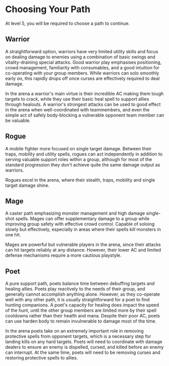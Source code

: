 # Choosing Your Path

At level 5, you will be required to choose a path to continue.

## Warrior

A straightforward option, warriors have very limited utility skills and focus on dealing damage to enemies using a combination of basic swings and vitality-draining special attacks. Good warrior play emphasises positioning, crowd management, familiarity with consumables, and a good intuition for co-operating with your group members. While warriors can solo smoothly early on, this rapidly drops off once curses are effectively required to deal damage.

In the arena a warrior's main virtue is their incredible AC making them tough targets to crack, while they use their basic heal spell to support allies through healouts. A warrior's strongest attacks can be used to good effect in the arena when well-coordinated with teammembers, and even the simple act of safely body-blocking a vulnerable opponent team member can be valuable.

## Rogue

A mobile fighter more focused on single target damage. Between their traps, mobility and utility spells, rogues can act independently in addition to serving valuable support roles within a group, although for most of the standard progression they don't achieve quite the same damage output as warriors.

Rogues excel in the arena, where their stealth, traps, mobility and single target damage shine.

## Mage

A caster path emphasizing monster management and high damage single-shot spells. Mages can offer supplementary damage to a group while improving group safety with effective crowd control. Capable of soloing slowly but effectively, especially in areas where their spells kill monsters in one hit.

Mages are powerful but vulnerable players in the arena, since their attacks can hit targets reliably at any distance. However, their lower AC and limited defense mechanisms require a more cautious playstyle.

## Poet

A pure support path, poets balance time between debuffing targets and healing allies. Poets play reactively to the needs of their group, and generally cannot accomplish anything alone. However, as they co-operate well with any other path, it is usually straightforward for a poet to find hunting companions. A poet's capacity for healing does impact the speed of the hunt, until the other group members are limited more by their spell cooldowns rather than their health and mana. Despite their poor AC, poets can use harden body to remain invulnerable to damage most of the time.

In the arena poets take on an extremely important role in removing protective spells from opponent targets, which is a necessary step for landing kills on any hard targets. Poets will need to coordinate with damage dealers to ensure an enemy is dispelled, cursed, and killed before an enemy can interrupt. At the same time, poets will need to be removing curses and restoring protective spells to allies.
